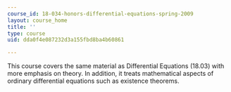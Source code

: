 ```yaml
---
course_id: 18-034-honors-differential-equations-spring-2009
layout: course_home
title: ''
type: course
uid: dda0f4e087232d3a155fbd8ba4b60861

---
```

This course covers the same material as Differential Equations (18.03) with more emphasis on theory. In addition, it treats mathematical aspects of ordinary differential equations such as existence theorems.
